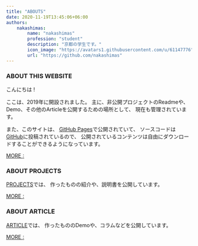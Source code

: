 ```yaml
---
title: "ABOUTS"
date: 2020-11-19T13:45:06+06:00
authors: 
    nakashimas:
        name: "nakashimas"
        profession: "student"
        description: "京都の学生です。"
        icon_image: "https://avatars1.githubusercontent.com/u/61147776"
        url: "https://github.com/nakashimas"
---
```


### ABOUT THIS WEBSITE

こんにちは !

<span class='blockable'>ここは、2019年に開設されました。</span>
<span class='blockable'>主に、非公開プロジェクトのReadmeや、</span><span class='blockable'>Demo、</span><span class='blockable'>その他のArticleを公開するための場所として、</span>
<span class='blockable'>現在も管理されています。</span>

<span class='blockable'>また、このサイトは、</span>
<span class='blockable'><a href="https://docs.github.com/ja/free-pro-team@latest/github/working-with-github-pages">GitHub Pages</a>で公開されていて、</span>
<span class='blockable'>ソースコードは<a href="https://github.com/nakashimas/nakashimas.github.io">GitHub</a>に投稿されているので、</span>
<span class='blockable'>公開されているコンテンツは</span><span class='blockable'>自由にダウンロードすることが</span><span class='blockable'>できるようになっています。</span>

<a href="https://github.com/nakashimas/nakashimas.github.io" class="site-project-cta" style="margin-top: 0px;">MORE <span style="bottom: 1px; position:relative">:</span></a>

### ABOUT PROJECTS

<span class='blockable'><a href="/projects">PROJECTS</a>では、</span>
<span class='blockable'>作ったものの紹介や、説明書を公開しています。</span>



<a href="/projects" class="site-project-cta" style="margin-top: 0px;">MORE <span style="bottom: 1px; position:relative">:</span></a>

### ABOUT ARTICLE

<span class='blockable'><a href="/article">ARTICLE</a>では、</span>
<span class='blockable'>作ったもののDemoや、コラムなどを公開しています。</span>


<a href="/article" class="site-project-cta" style="margin-top: 0px;">MORE <span style="bottom: 1px; position:relative">:</span></a>